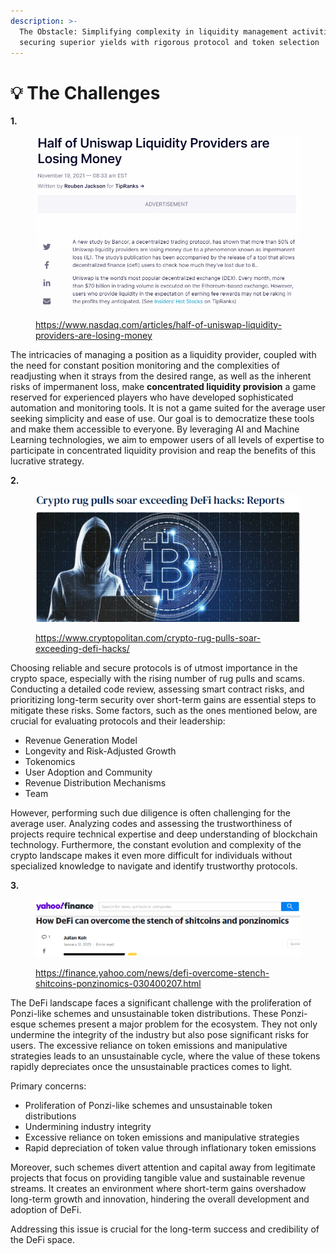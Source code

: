 ```yaml
---
description: >-
  The Obstacle: Simplifying complexity in liquidity management activities,
  securing superior yields with rigorous protocol and token selection
---
```


# 💡 The Challenges

**1.**

<figure><img src="../.gitbook/assets/image (4) (1).png" alt=""><figcaption><p>  <a href="https://www.nasdaq.com/articles/half-of-uniswap-liquidity-providers-are-losing-money">https://www.nasdaq.com/articles/half-of-uniswap-liquidity-providers-are-losing-money</a>  </p></figcaption></figure>

The intricacies of managing a position as a liquidity provider, coupled with the need for constant position monitoring and the complexities of readjusting when it strays from the desired range, as well as the inherent risks of impermanent loss, make **concentrated liquidity provision** a game reserved for experienced players who have developed sophisticated automation and monitoring tools. It is not a game suited for the average user seeking simplicity and ease of use. Our goal is to democratize these tools and make them accessible to everyone. By leveraging AI and Machine Learning technologies, we aim to empower users of all levels of expertise to participate in concentrated liquidity provision and reap the benefits of this lucrative strategy.

**2.**

<figure><img src="../.gitbook/assets/image (5).png" alt=""><figcaption><p> <a href="https://www.cryptopolitan.com/crypto-rug-pulls-soar-exceeding-defi-hacks/">https://www.cryptopolitan.com/crypto-rug-pulls-soar-exceeding-defi-hacks/</a></p></figcaption></figure>

Choosing reliable and secure protocols is of utmost importance in the crypto space, especially with the rising number of rug pulls and scams. Conducting a detailed code review, assessing smart contract risks, and prioritizing long-term security over short-term gains are essential steps to mitigate these risks. Some factors, such as the ones mentioned below, are crucial for evaluating protocols and their leadership:

* Revenue Generation Model
* Longevity and Risk-Adjusted Growth
* Tokenomics
* User Adoption and Community
* Revenue Distribution Mechanisms
* Team

However, performing such due diligence is often challenging for the average user. Analyzing codes and assessing the trustworthiness of projects require technical expertise and deep understanding of blockchain technology. Furthermore, the constant evolution and complexity of the crypto landscape makes it even more difficult for individuals without specialized knowledge to navigate and identify trustworthy protocols.

**3.**

<figure><img src="../.gitbook/assets/image (2) (1).png" alt=""><figcaption><p><a href="https://finance.yahoo.com/news/defi-overcome-stench-shitcoins-ponzinomics-030400207.html">https://finance.yahoo.com/news/defi-overcome-stench-shitcoins-ponzinomics-030400207.html</a></p></figcaption></figure>

The DeFi landscape faces a significant challenge with the proliferation of Ponzi-like schemes and unsustainable token distributions. These Ponzi-esque schemes present a major problem for the ecosystem. They not only undermine the integrity of the industry but also pose significant risks for users. The excessive reliance on token emissions and manipulative strategies leads to an unsustainable cycle, where the value of these tokens rapidly depreciates once the unsustainable practices comes to light.&#x20;

Primary concerns:

* Proliferation of Ponzi-like schemes and unsustainable token distributions
* Undermining industry integrity
* Excessive reliance on token emissions and manipulative strategies
* Rapid depreciation of token value through inflationary token emissions

Moreover, such schemes divert attention and capital away from legitimate projects that focus on providing tangible value and sustainable revenue streams. It creates an environment where short-term gains overshadow long-term growth and innovation, hindering the overall development and adoption of DeFi.

Addressing this issue is crucial for the long-term success and credibility of the DeFi space.
